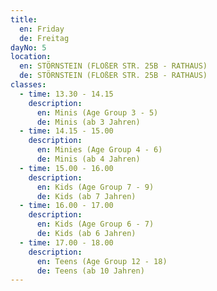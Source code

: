 ```yaml
---
title:
  en: Friday
  de: Freitag
dayNo: 5
location:
  en: STÖRNSTEIN (FLOßER STR. 25B - RATHAUS)
  de: STÖRNSTEIN (FLOßER STR. 25B - RATHAUS)
classes:
  - time: 13.30 - 14.15
    description:
      en: Minis (Age Group 3 - 5)
      de: Minis (ab 3 Jahren)
  - time: 14.15 - 15.00
    description:
      en: Minies (Age Group 4 - 6)
      de: Minis (ab 4 Jahren)
  - time: 15.00 - 16.00
    description:
      en: Kids (Age Group 7 - 9)
      de: Kids (ab 7 Jahren)
  - time: 16.00 - 17.00
    description:
      en: Kids (Age Group 6 - 7)
      de: Kids (ab 6 Jahren)
  - time: 17.00 - 18.00
    description:
      en: Teens (Age Group 12 - 18)
      de: Teens (ab 10 Jahren)
---
```

